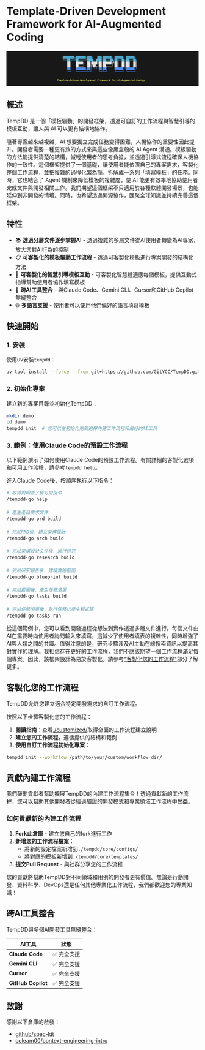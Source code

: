 # Template-Driven Development Framework for AI-Augmented Coding

![banner](../../misc/banner.png)

## 概述

TempDD 是一個「模板驅動」的開發框架，透過可自訂的工作流程與智慧引導的模板互動，讓人與 AI 可以更有結構地協作。

隨著專案越來越複雜，AI 想要獨立完成任務變得困難，人機協作的重要性因此提升。開發者需要一種更有效的方式來與這些像黑盒般的 AI Agent 溝通。模板驅動的方法能提供清楚的結構，減輕使用者的思考負擔，並透過引導式流程確保人機協作的一致性。這個框架提供了一個基礎，讓使用者能依照自己的專案需求，客製化整個工作流程，並把複雜的過程化繁為簡，拆解成一系列「填寫模板」的任務。同時，它也結合了 Agent 機制來降低模板的複雜度，使 AI 能更有效率地協助使用者完成文件與開發相關工作。我們期望這個框架不只適用於各種軟體開發場景，也能延伸到非開發的情境。同時，也希望透過開源協作，匯聚全球知識並持續完善這個框架。

## 特性

- 📚 **透過分層文件逐步掌握AI** - 透過複雜的多層文件從AI使用者轉變為AI專家，放大您對AI行為的控制
- 📋 **可客製化的模板驅動工作流程** - 透過可客製化模板進行專案開發的結構化方法
- 💬 **可客製化的智慧引導模板互動** - 可客製化智慧體適應每個模板，提供互動式指導幫助使用者協作填寫模板
- 🤖 **跨AI工具整合** - 與Claude Code、Gemini CLI、Cursor和GitHub Copilot無縫整合
- 🌐 **多語言支援** - 使用者可以使用他們偏好的語言填寫模板

## 快速開始

### 1. 安裝

使用uv安裝`tempdd`：

```bash
uv tool install --force --from git+https://github.com/GitYCC/TempDD.git tempdd && exec $SHELL
```

### 2. 初始化專案

建立新的專案目錄並初始化TempDD：

```bash
mkdir demo
cd demo
tempdd init  # 您可以在初始化期間選擇內建工作流程和偏好的AI工具
```

### 3. 範例：使用Claude Code的預設工作流程

以下範例演示了如何使用Claude Code的預設工作流程。有關詳細的客製化選項和可用工作流程，請參考`tempdd help`。

進入Claude Code後，按順序執行以下指令：

```bash
# 取得說明並了解可用指令
/tempdd-go help

# 產生產品需求文件
/tempdd-go prd build

# 完成PRD後，建立架構設計
/tempdd-go arch build

# 完成架構設計文件後，進行研究
/tempdd-go research build

# 完成研究報告後，建構實施藍圖
/tempdd-go blueprint build

# 完成藍圖後，產生任務清單
/tempdd-go tasks build

# 完成任務清單後，執行任務以產生程式碼
/tempdd-go tasks run
```

從這個範例中，您可以看到開發過程從想法到實作透過多層文件進行。每個文件由AI在需要時向使用者詢問輸入來填寫，這減少了使用者填表的複雜性，同時增強了AI與人類之間的共識。值得注意的是，研究步驟涉及AI主動在線搜索資訊以提高其對實作的理解。我相信存在更好的工作流程，我們不應該期望一個工作流程滿足每個專案。因此，該框架設計為易於客製化。請參考["客製化您的工作流程"](#客製化您的工作流程)部分了解更多。

## 客製化您的工作流程

TempDD允許您建立適合特定開發需求的自訂工作流程。

按照以下步驟客製化您的工作流程：
1. **閱讀指南**：查看[./customized/](../../customized/)取得全面的工作流程建立說明
2. **建立您的工作流程**，遵循提供的結構和範例
3. **使用自訂工作流程初始化專案**：

```bash
tempdd init --workflow /path/to/your/custom/workflow_dir/
```

## 貢獻內建工作流程

我們鼓勵貢獻者幫助擴展TempDD的內建工作流程集合！透過貢獻新的工作流程，您可以幫助其他開發者從經過驗證的開發模式和專業領域工作流程中受益。

### 如何貢獻新的內建工作流程

1. **Fork此倉庫** - 建立您自己的fork進行工作
2. **新增您的工作流程檔案**：
   - 將新的設定檔案新增到`./tempdd/core/configs/`
   - 將對應的模板新增到`./tempdd/core/templates/`
3. **提交Pull Request** - 與社群分享您的工作流程

您的貢獻將幫助TempDD對不同領域和用例的開發者更有價值。無論是行動開發、資料科學、DevOps還是任何其他專業化工作流程，我們都歡迎您的專業知識！

## 跨AI工具整合

TempDD與多個AI開發工具無縫整合：

| AI工具 | 狀態 |
|---------|--------|
| **Claude Code** | ✅ 完全支援 |
| **Gemini CLI** | ✅ 完全支援 |
| **Cursor** | ✅ 完全支援 |
| **GitHub Copilot** | ✅ 完全支援 |

## 致謝

感謝以下倉庫的啟發：
- [github/spec-kit](https://github.com/github/spec-kit)
- [coleam00/context-engineering-intro](https://github.com/coleam00/context-engineering-intro)
